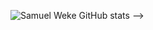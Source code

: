 <!-- <h1 align="center">Hi 👋, I'm Samuel Weke</h1>
<h3 align="center">Software Engineer</h3>

<!-- <img align= "right" alt="coding" width="200" src="https://github.com/olika-ashley/olika-ashley/blob/main/Owm.gif" /> -->

![Samuel Weke GitHub stats](https://github-readme-stats.vercel.app/api?username=samuelweke&include_all_commits=true&show_icons=true&theme=transparent&show_owner=true&count_private=true&hide_rank=false&hide=contribs,prs,issues)
 -->
